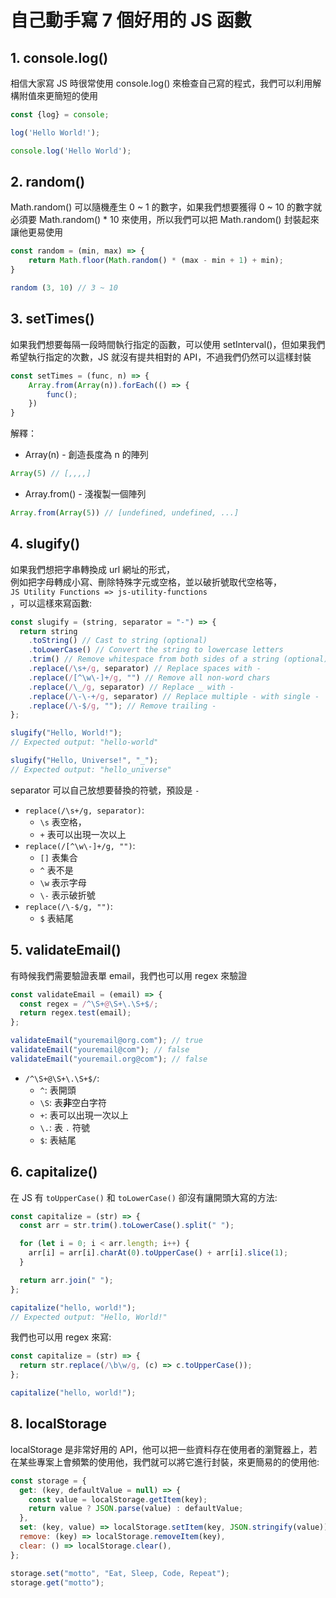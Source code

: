 # 自己動手寫 7 個好用的 JS 函數

## 1. console.log()
相信大家寫 JS 時很常使用 console.log() 來檢查自己寫的程式，我們可以利用解構附值來更簡短的使用

```jsx
const {log} = console;

log('Hello World!');

console.log('Hello World');
```


## 2. random()
Math.random() 可以隨機產生 0 ~ 1 的數字，如果我們想要獲得 0 ~ 10 的數字就必須要 Math.random() * 10 來使用，所以我們可以把 Math.random() 封裝起來讓他更易使用

```jsx
const random = (min, max) => {
	return Math.floor(Math.random() * (max - min + 1) + min);
}

random (3, 10) // 3 ~ 10
```


## 3. setTimes()
如果我們想要每隔一段時間執行指定的函數，可以使用 setInterval()，但如果我們希望執行指定的次數，JS 就沒有提共相對的 API，不過我們仍然可以這樣封裝

```jsx
const setTimes = (func, n) => {
	Array.from(Array(n)).forEach(() => {
		func();
	})
}
```

解釋：  
- Array(n) - 創造長度為 n 的陣列

```jsx
Array(5) // [,,,,]
```

- Array.from() - 淺複製一個陣列

```jsx
Array.from(Array(5)) // [undefined, undefined, ...] 
```


## 4. slugify()

如果我們想把字串轉換成 url 網址的形式，  
例如把字母轉成小寫、刪除特殊字元或空格，並以破折號取代空格等，  
`JS Utility Functions => js-utility-functions`   
，可以這樣來寫函數:    

```jsx
const slugify = (string, separator = "-") => {
  return string
    .toString() // Cast to string (optional)
    .toLowerCase() // Convert the string to lowercase letters
    .trim() // Remove whitespace from both sides of a string (optional)
    .replace(/\s+/g, separator) // Replace spaces with -
    .replace(/[^\w\-]+/g, "") // Remove all non-word chars
    .replace(/\_/g, separator) // Replace _ with -
    .replace(/\-\-+/g, separator) // Replace multiple - with single -
    .replace(/\-$/g, ""); // Remove trailing -
};

slugify("Hello, World!");
// Expected output: "hello-world"

slugify("Hello, Universe!", "_");
// Expected output: "hello_universe"
```

separator 可以自己放想要替換的符號，預設是 `-`  

* `replace(/\s+/g, separator)`: 
  * `\s` 表空格，
  * `+` 表可以出現一次以上
* `replace(/[^\w\-]+/g, "")`: 
  * `[]` 表集合
  * `^` 表不是
  * `\w` 表示字母
  * `\-` 表示破折號
* `replace(/\-$/g, "")`: 
  * `$` 表結尾



## 5. validateEmail()
有時候我們需要驗證表單 email，我們也可以用 regex 來驗證
```jsx
const validateEmail = (email) => {
  const regex = /^\S+@\S+\.\S+$/;
  return regex.test(email);
};

validateEmail("youremail@org.com"); // true
validateEmail("youremail@com"); // false
validateEmail("youremail.org@com"); // false
```

* `/^\S+@\S+\.\S+$/`: 
  * `^`: 表開頭
  * `\S`: 表**非**空白字符
  * `+`: 表可以出現一次以上
  * `\.`: 表 `.` 符號
  * `$`: 表結尾



## 6. capitalize()
在 JS 有 `toUpperCase()` 和 `toLowerCase()` 卻沒有讓開頭大寫的方法:

```jsx
const capitalize = (str) => {
  const arr = str.trim().toLowerCase().split(" ");

  for (let i = 0; i < arr.length; i++) {
    arr[i] = arr[i].charAt(0).toUpperCase() + arr[i].slice(1);
  }

  return arr.join(" ");
};

capitalize("hello, world!");
// Expected output: "Hello, World!"
```

我們也可以用 regex 來寫:
```js
const capitalize = (str) => {
  return str.replace(/\b\w/g, (c) => c.toUpperCase());
};

capitalize("hello, world!");
```

## 8. localStorage
localStorage 是非常好用的 API，他可以把一些資料存在使用者的瀏覽器上，若在某些專案上會頻繁的使用他，我們就可以將它進行封裝，來更簡易的的使用他:

```jsx
const storage = {
  get: (key, defaultValue = null) => {
    const value = localStorage.getItem(key);
    return value ? JSON.parse(value) : defaultValue;
  },
  set: (key, value) => localStorage.setItem(key, JSON.stringify(value)),
  remove: (key) => localStorage.removeItem(key),
  clear: () => localStorage.clear(),
};

storage.set("motto", "Eat, Sleep, Code, Repeat");
storage.get("motto");
```